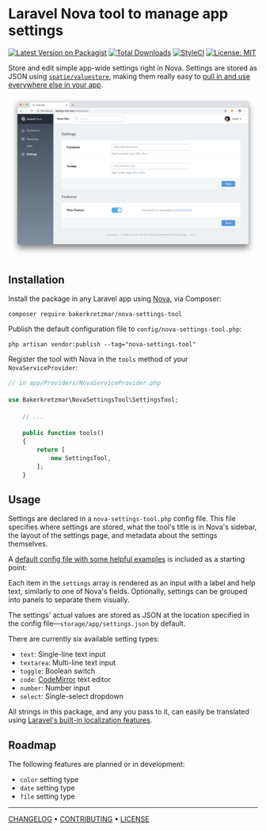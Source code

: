 Laravel Nova tool to manage app settings
========================================

[![Latest Version on Packagist](https://img.shields.io/packagist/v/bakerkretzmar/nova-settings-tool.svg?style=flat)](https://packagist.org/packages/bakerkretzmar/nova-settings-tool)
[![Total Downloads](https://img.shields.io/packagist/dt/bakerkretzmar/nova-settings-tool.svg?style=flat)](https://packagist.org/packages/bakerkretzmar/nova-settings-tool)
[![StyleCI](https://github.styleci.io/repos/165178010/shield?branch=master&style=flat)](https://github.styleci.io/repos/165178010)
[![License: MIT](https://img.shields.io/badge/License-MIT-blue.svg?style=flat)](https://opensource.org/licenses/MIT)

Store and edit simple app-wide settings right in Nova. Settings are stored as JSON using [`spatie/valuestore`](https://github.com/spatie/valuestore), making them really easy to [pull in and use everywhere else in your app](https://laravel-news.com/global-application-settings).

![Settings Tool screenshot](settings-tool.png)

## Installation

Install the package in any Laravel app using [Nova](https://nova.laravel.com), via Composer:

```shell
composer require bakerkretzmar/nova-settings-tool
```

Publish the default configuration file to `config/nova-settings-tool.php`:

```shell
php artisan vendor:publish --tag="nova-settings-tool"
```

Register the tool with Nova in the `tools` method of your `NovaServiceProvider`:

```php
// in app/Providers/NovaServiceProvider.php

use Bakerkretzmar\NovaSettingsTool\SettingsTool;

    // ...

    public function tools()
    {
        return [
            new SettingsTool,
        ];
    }
```

## Usage

Settings are declared in a `nova-settings-tool.php` config file. This file specifies where settings are stored, what the tool's title is in Nova's sidebar, the layout of the settings page, and metadata about the settings themselves.

A [default config file with some helpful examples](config/nova-settings-tool.php) is included as a starting point:

Each item in the `settings` array is rendered as an input with a label and help text, similarly to one of Nova's fields. Optionally, settings can be grouped into panels to separate them visually.

The settings' actual values are stored as JSON at the location specified in the config file—`storage/app/settings.json` by default.

There are currently six available setting types:

- `text`: Single-line text input
- `textarea`: Multi-line text input
- `toggle`: Boolean switch
- `code`: [CodeMirror](https://codemirror.net/) text editor
- `number`: Number input
- `select`: Single-select dropdown

All strings in this package, and any you pass to it, can easily be translated using [Laravel's built-in localization features](https://laravel.com/docs/localization#using-translation-strings-as-keys).

## Roadmap

The following features are planned or in development:

- `color` setting type
- `date` setting type
- `file` setting type

---

[CHANGELOG](CHANGELOG.md) • [CONTRIBUTING](CONTRIBUTING.md) • [LICENSE](LICENSE.md)
